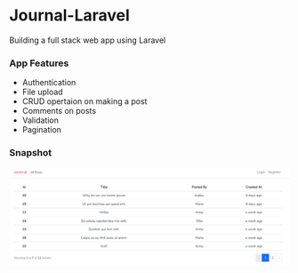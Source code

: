 # Journal-Laravel

Building a full stack web app using Laravel

### App Features

-   Authentication
-   File upload
-   CRUD opertaion on making a post
-   Comments on posts
-   Validation
-   Pagination

### Snapshot

![Journal-homepage](./snapshot.png)
